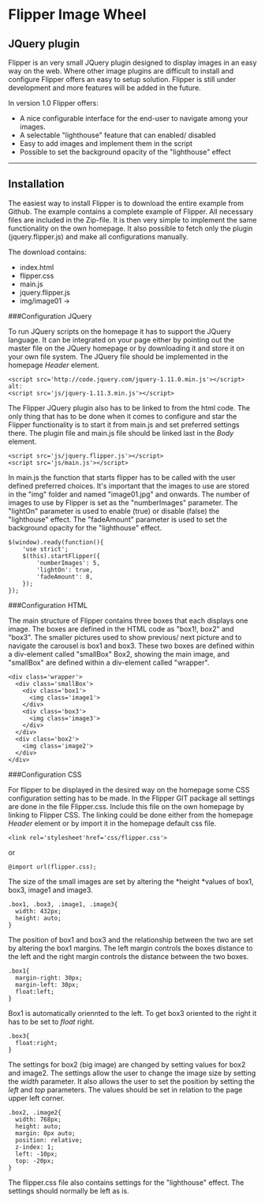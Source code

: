 # Flipper Image Wheel
## JQuery plugin

Flipper is an very small JQuery plugin designed to display images in an easy way on the web. Where other image plugins are
difficult to install and configure Flipper offers an easy to setup solution. Flipper is still under development and more features will be added in the future.

In version 1.0 Flipper offers:

  - A nice configurable interface for the end-user to navigate among your images.
  - A selectable "lighthouse" feature that can enabled/ disabled
  - Easy to add images and implement them in the script
  - Possible to set the background opacity of the "lighthouse" effect

---

## Installation

The easiest way to install Flipper is to download the entire example from Github. The example contains a complete example of 
Flipper. All necessary files are included in the Zip-file. It is then very simple to implement the same functionality on the own homepage. It also possible to fetch only the plugin (jquery.flipper.js) and make all configurations manually.

The download contains:
- index.html
- flipper.css
- main.js
- jquery.flipper.js
- img/image01 ->


###Configuration JQuery

To run JQuery scripts on the homepage it has to support the JQuery language. It can be integrated on your page either by pointing out the master file on the JQuery homepage or by downloading it and store it on your own file system. The JQuery file should be implemented in the homepage *Header* element. 

```
<script src='http://code.jquery.com/jquery-1.11.0.min.js'></script>
alt:
<script src='js/jquery-1.11.3.min.js'></script>
```

The Flipper JQuery plugin also has to be linked to from the html code. The only thing that has to be done when it comes to configure and star the Flipper functionality is to start it from main.js and set preferred settings there. The plugin file  and main.js file should be linked last in the *Body* element.

```
<script src='js/jquery.flipper.js'></script>
<script src='js/main.js'></script>
```

In main.js the function that starts flipper has to be called with the user defined preferred choices. It's important that the images to use are stored in the "img" folder and named "image01.jpg" and onwards. The number of images to use by Flipper is set as the "numberImages" parameter. The "lightOn" parameter is used to enable (true) or disable (false) the "lighthouse" effect. The "fadeAmount" parameter is used to set the background opacity for the "lighthouse" effect.

```
$(window).ready(function(){
	'use strict';
	$(this).startFlipper({
		'numberImages': 5,
		'lightOn': true, 
		'fadeAmount': 8, 
	});
});
```

###Configuration HTML

The main structure of Flipper contains three boxes that each displays one image. The boxes are defined in the HTML code as "box1!, box2" and "box3". The smaller pictures used to show previous/ next picture and to navigate the carousel is box1 and box3. These two boxes are defined within a div-element called "smallBox" Box2, showing the main image, and "smallBox" are defined within a div-element called "wrapper".

```
<div class='wrapper'>
  <div class='smallBox'>
    <div class='box1'>
      <img class='image1'>
    </div>
    <div class='box3'>
      <img class='image3'>
    </div>
  </div>
  <div class='box2'>
    <img class='image2'>
  </div>
</div>
```

###Configuration CSS

For flipper to be displayed in the desired way on the homepage some CSS configuration setting has to be made. In the Flipper GIT package all settings are done in the file Flipper.css. Include this file on the own homepage by linking to Flipper CSS. The linking could be done either from the homepage *Header* element or by import it in the homepage default css file.

```
<link rel='stylesheet'href='css/flipper.css'>
```
or
```
@import url(flipper.css);
```

The size of the small images are set by altering the *height *values of box1, box3, image1 and image3.

```
.box1, .box3, .image1, .image3{
  width: 432px;
  height: auto;
}
```

The position of box1 and box3 and the relationship between the two are set by altering the box1 margins. The left margin controls the boxes distance to the left and the right margin controls the distance between the two boxes.

```
.box1{
  margin-right: 30px;
  margin-left: 30px;
  float:left;
}	
```

Box1 is automatically oriennted to the left. To get box3 oriented to the right it has to be set to *float* right.

```
.box3{
  float:right;
}
```

The settings for box2 (big image) are changed by setting values for box2 and image2. The settings allow the user to change the image size by setting the *width* parameter. It also allows the user to set the position by setting the *left* and *top* parameters. The values should be set in relation to the page upper left corner.

```
.box2, .image2{
  width: 768px;
  height: auto;
  margin: 0px auto;
  position: relative;
  z-index: 1;
  left: -10px;
  top: -20px;
}
```

The flipper.css file also contains settings for the "lighthouse" effect. The settings should normally be left as is.

